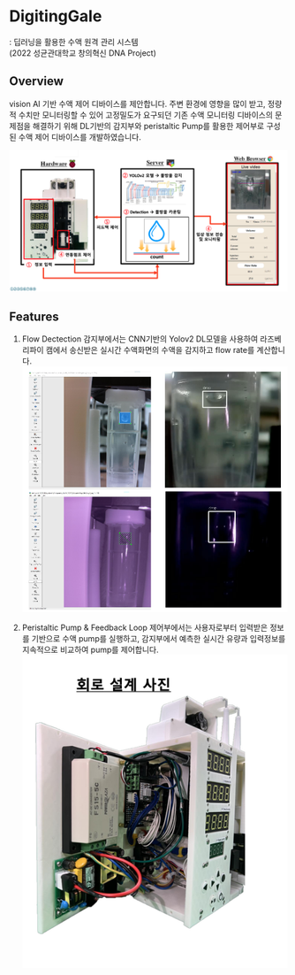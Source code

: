 # DigitingGale 
: 딥러닝을 활용한 수액 원격 관리 시스템   
(2022 성균관대학교 창의혁신 DNA Project)

## Overview
vision AI 기반 수액 제어 디바이스를 제안합니다. 주변 환경에 영향을 많이 받고, 정량적 수치만 모니터링할 수 있어 고정밀도가 요구되던 기존 수액 모니터링 디바이스의 문제점을 해결하기 위해 DL기반의 감지부와 peristaltic Pump를 활용한 제어부로 구성된 수액 제어 디바이스를 개발하였습니다.   

![figure1](/assets/figure1.png)  

## Features
1. Flow Dectection
감지부에서는 CNN기반의 Yolov2 DL모델을 사용하여 라즈베리파이 캠에서 송신받은 실시간 수액화면의 수액을 감지하고 flow rate를 계산합니다.
![figure2](/assets/figure2.png)  

2. Peristaltic Pump & Feedback Loop
제어부에서는 사용자로부터 입력받은 정보를 기반으로 수액 pump를 실행하고, 감지부에서 예측한 실시간 유량과 입력정보를 지속적으로 비교하여 pump를 제어합니다.
![figure3](/assets/figure3.png)  

